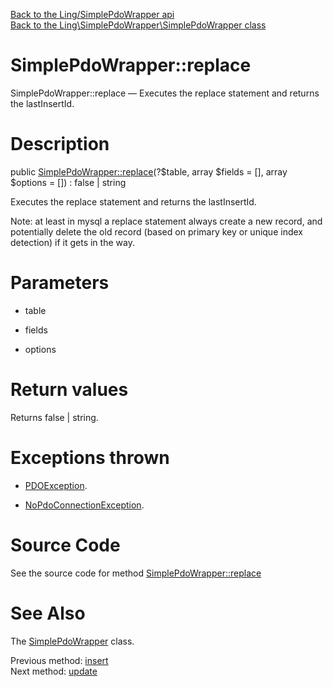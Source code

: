 [Back to the Ling/SimplePdoWrapper api](https://github.com/lingtalfi/SimplePdoWrapper/blob/master/doc/api/Ling/SimplePdoWrapper.md)<br>
[Back to the Ling\SimplePdoWrapper\SimplePdoWrapper class](https://github.com/lingtalfi/SimplePdoWrapper/blob/master/doc/api/Ling/SimplePdoWrapper/SimplePdoWrapper.md)


SimplePdoWrapper::replace
================



SimplePdoWrapper::replace — Executes the replace statement and returns the lastInsertId.




Description
================


public [SimplePdoWrapper::replace](https://github.com/lingtalfi/SimplePdoWrapper/blob/master/doc/api/Ling/SimplePdoWrapper/SimplePdoWrapper/replace.md)(?$table, array $fields = [], array $options = []) : false | string




Executes the replace statement and returns the lastInsertId.

Note: at least in mysql a replace statement always create a new record,
and potentially delete the old record (based on primary key or unique index detection)
if it gets in the way.




Parameters
================


- table

    

- fields

    

- options

    


Return values
================

Returns false | string.


Exceptions thrown
================

- [PDOException](https://www.php.net/manual/en/class.pdoexception.php).&nbsp;

- [NoPdoConnectionException](https://github.com/lingtalfi/SimplePdoWrapper/blob/master/doc/api/Ling/SimplePdoWrapper/Exception/NoPdoConnectionException.md).&nbsp;







Source Code
===========
See the source code for method [SimplePdoWrapper::replace](https://github.com/lingtalfi/SimplePdoWrapper/blob/master/SimplePdoWrapper.php#L182-L207)


See Also
================

The [SimplePdoWrapper](https://github.com/lingtalfi/SimplePdoWrapper/blob/master/doc/api/Ling/SimplePdoWrapper/SimplePdoWrapper.md) class.

Previous method: [insert](https://github.com/lingtalfi/SimplePdoWrapper/blob/master/doc/api/Ling/SimplePdoWrapper/SimplePdoWrapper/insert.md)<br>Next method: [update](https://github.com/lingtalfi/SimplePdoWrapper/blob/master/doc/api/Ling/SimplePdoWrapper/SimplePdoWrapper/update.md)<br>

